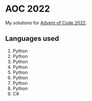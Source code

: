 # AOC 2022
My solutions for [Advent of Code 2022](https://adventofcode.com/).

## Languages used

1. Python
2. Python
3. Python
4. Python
5. Python
6. Python
7. Python
8. Python
9. C#